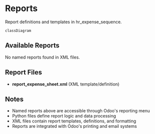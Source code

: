 # Reports

Report definitions and templates in hr_expense_sequence.

```mermaid
classDiagram
```

## Available Reports

No named reports found in XML files.


## Report Files

- **report_expense_sheet.xml** (XML template/definition)

## Notes
- Named reports above are accessible through Odoo's reporting menu
- Python files define report logic and data processing
- XML files contain report templates, definitions, and formatting
- Reports are integrated with Odoo's printing and email systems
